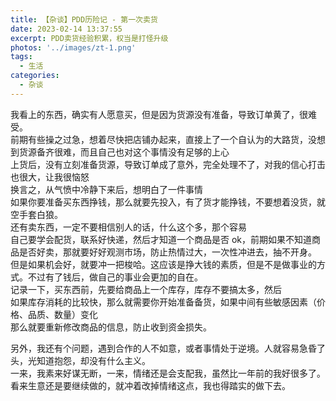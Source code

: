 ```yaml
---
title: 【杂谈】PDD历险记 - 第一次卖货
date: 2023-02-14 13:37:55
excerpt: PDD卖货经验积累，权当是打怪升级
photos: '../images/zt-1.png'
tags:
  - 生活
categories:
  - 杂谈
---
```


<!-- @format -->

<!--more-->

我看上的东西，确实有人愿意买，但是因为货源没有准备，导致订单黄了，很难受。  
前期有些操之过急，想着尽快把店铺办起来，直接上了一个自认为的大路货，没想到货源备齐很难，而且自己也对这个事情没有足够的上心  
上货后，没有立刻准备货源，导致订单成了意外，完全处理不了，对我的信心打击也很大，让我很恼怒  
换言之，从气愤中冷静下来后，想明白了一件事情  
如果你要准备买东西挣钱，那么就要先投入，有了货才能挣钱，不要想着没货，就空手套白狼。  
还有卖东西，一定不要相信别人的话，什么这个多，那个容易  
自己要学会配货，联系好快递，然后才知道一个商品是否 ok，前期如果不知道商品是否好卖，那就要好好观测市场，防止热情过大，一次性冲进去，抽不开身。  
但是如果机会好，就要冲一把梭哈。这应该是挣大钱的素质，但是不是做事业的方式。不过有了钱后，做自己的事业会更加的自在。  
记录一下，买东西前，先要给商品上一个库存，库存不要搞太多，然后  
如果库存消耗的比较快，那么就需要你开始准备备货，如果中间有些敏感因素（价格、品质、数量）变化  
那么就要重新修改商品的信息，防止收到资金损失。

另外，我还有个问题，遇到合作的人不如意，或者事情处于逆境。人就容易急昏了头，光知道抱怨，却没有什么主义。  
一来，我素来好谋无断，一来，情绪还是会支配我，虽然比一年前的我好很多了。  
看来生意还是要继续做的，就冲着改掉情绪这点，我也得踏实的做下去。
